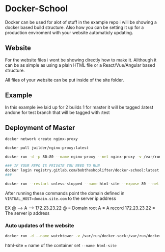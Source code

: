 # Docker-School

Docker can be used for alot of stuff in the example repo i will be showing a docker based build structure. Also how you can be setting it up for a production enviroment with your website automaticly updating.

## Website
For the website files i wont be showing directly how to make it. Allthough it can be as simple as using a plain HTML file or a React/Vue/Angular based structure.

All files of your website can be put inside of the site folder.

## Example

In this example ive laid up for 2 builds 1 for master it will be tagged :latest andone for test branch that will be tagged with :test


## Deployment of Master
```sh
docker network create nginx-proxy 

docker pull jwilder/nginx-proxy:latest 

docker run -d -p 80:80 --name nginx-proxy --net nginx-proxy -v /var/run/docker.sock:/tmp/docker.sock jwilder/nginx-proxy

### IF YOUR REPO IS PRIVATE YOU NEED TO RUN 
docker login registry.gitlab.com/bobtheshoplifter/docker-school:latest
###

docker run --restart unless-stopped --name html-site --expose 80 --net nginx-proxy -e VIRTUAL_HOST=domain.site.com -d -p 8088:8088 registry.gitlab.com/bobtheshoplifter/docker-school:latest
```

After running these commands point the domain defined in ```VIRTUAL_HOST=domain.site.com``` to the server ip address

EX @ --> A --> 172.23.23.22
@ = Domain root
A = A record
172.23.23.22 = The server ip address

### Auto updates of the website

```sh
docker run -d --name watchtower -v /var/run/docker.sock:/var/run/docker.sock -v /var/config.json:/config.json containrrr/watchtower html-site --interval 15 --cleanup
```

html-site = name of the container set ```--name html-site```

